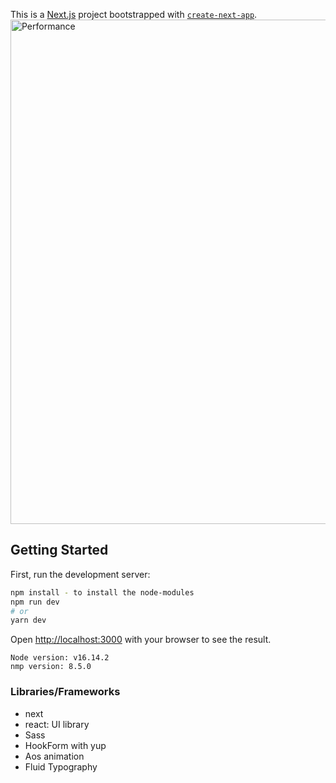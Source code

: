 This is a [Next.js](https://nextjs.org/) project bootstrapped with [`create-next-app`](https://github.com/vercel/next.js/tree/canary/packages/create-next-app).
<img width="807" alt="Performance" src="https://user-images.githubusercontent.com/55986532/180989737-671cbc25-4113-491d-b555-f878d0aed3c1.png">

## Getting Started

First, run the development server:

```bash
npm install - to install the node-modules
npm run dev
# or
yarn dev
```

Open [http://localhost:3000](http://localhost:3000) with your browser to see the result.


```
Node version: v16.14.2
nmp version: 8.5.0
```

### Libraries/Frameworks
- next
- react: UI library
- Sass
- HookForm with yup
- Aos animation
- Fluid Typography




